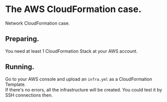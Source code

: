 # The AWS CloudFormation case.

Network CloudFormation case.

## Preparing.
You need at least 1 CloudFormation Stack at your AWS account.

## Running.
Go to your AWS console and upload an `infra.yml` as a CloudFormation Template.  
If there's no errors, all the infrastructure will be created. You could test it by SSH connections then.